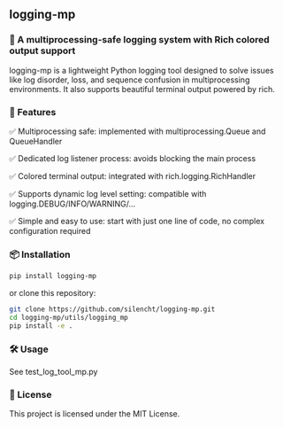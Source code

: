 ## logging-mp
### 🧰 A multiprocessing-safe logging system with Rich colored output support

logging-mp is a lightweight Python logging tool designed to solve issues like log disorder, loss, and sequence confusion in multiprocessing environments. It also supports beautiful terminal output powered by rich.

### 🚀 Features
✅ Multiprocessing safe: implemented with multiprocessing.Queue and QueueHandler

✅ Dedicated log listener process: avoids blocking the main process

✅ Colored terminal output: integrated with rich.logging.RichHandler

✅ Supports dynamic log level setting: compatible with logging.DEBUG/INFO/WARNING/...

✅ Simple and easy to use: start with just one line of code, no complex configuration required

### 📦 Installation
```bash
pip install logging-mp
```

or clone this repository:

```bash
git clone https://github.com/silencht/logging-mp.git
cd logging-mp/utils/logging_mp
pip install -e .
```

### 🛠️ Usage
See test_log_tool_mp.py

### 📄 License
This project is licensed under the MIT License.